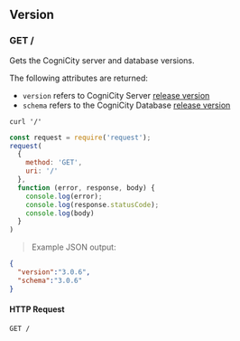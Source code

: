 ## Version

### GET /

Gets the CogniCity server and database versions.

The following attributes are returned:

- `version` refers to CogniCity Server [release version](https://github.com/urbanriskmap/cognicity-server/releases)
- `schema` refers to the CogniCity Database [release version](https://github.com/urbanriskmap/cognicity-schema/releases)

```shell
curl '/'
```

```javascript
const request = require('request');
request(
  {
    method: 'GET',
    uri: '/'
  },
  function (error, response, body) {
    console.log(error);
    console.log(response.statusCode);
    console.log(body)
  }
)
```

> Example JSON output:

```json
{
  "version":"3.0.6",
  "schema":"3.0.6"
}
```

#### HTTP Request

`GET /`
